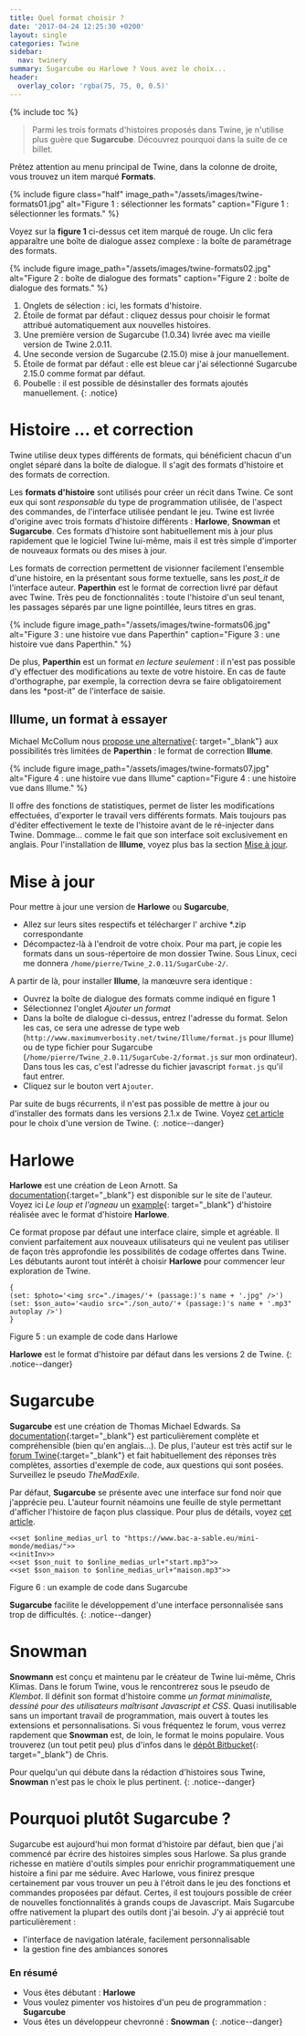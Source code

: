 ```yaml
---
title: Quel format choisir ?
date: '2017-04-24 12:25:30 +0200'
layout: single
categories: Twine
sidebar:
  nav: twinery
summary: Sugarcube ou Harlowe ? Vous avez le choix...
header:
  overlay_color: 'rgba(75, 75, 0, 0.5)'
---
```


{% include toc %}

> Parmi les trois formats d'histoires proposés dans Twine, je n'utilise plus guère que **Sugarcube**. Découvrez pourquoi dans la suite de ce billet.

Prêtez attention au menu principal de Twine, dans la colonne de droite, vous trouvez un item marqué **Formats**.

{% include figure class="half" image_path="/assets/images/twine-formats01.jpg" alt="Figure 1 : sélectionner les formats" caption="Figure 1 : sélectionner les formats." %}

Voyez sur la **figure 1** ci-dessus cet item marqué de rouge. Un clic fera apparaître une boîte de dialogue assez complexe : la boîte de paramétrage des formats.

{% include figure image_path="/assets/images/twine-formats02.jpg" alt="Figure 2 : boîte de dialogue des formats" caption="Figure 2 : boîte de dialogue des formats." %}

1. Onglets de sélection : ici, les formats d'histoire.
2. Étoile de format par défaut : cliquez dessus pour choisir le format attribué automatiquement aux nouvelles histoires.
3. Une première version de Sugarcube (1.0.34) livrée avec ma vieille version de Twine 2.0.11.
4. Une seconde version de Sugarcube (2.15.0) mise à jour manuellement.
5. Étoile de format par défaut : elle est bleue car j'ai sélectionné Sugarcube 2.15.0 comme format par défaut.
6. Poubelle : il est possible de désinstaller des formats ajoutés manuellement.
{: .notice}

# Histoire ... et correction

Twine utilise deux types différents de formats, qui bénéficient chacun d'un onglet séparé dans la boîte de dialogue. Il s'agit des formats d'histoire et des formats de correction.

Les **formats d'histoire** sont utilisés pour créer un récit dans Twine. Ce sont eux qui sont _responsable_ du type de programmation utilisée, de l'aspect des commandes, de l'interface utilisée pendant le jeu. Twine est livrée d'origine avec trois formats d'histoire différents : **Harlowe**, **Snowman** et **Sugarcube**. Ces formats d'histoire sont habituellement mis à jour plus rapidement que le logiciel Twine lui-même, mais il est très simple d'importer de nouveaux formats ou des mises à jour.

Les formats de correction permettent de visionner facilement l'ensemble d'une histoire, en la présentant sous forme textuelle, sans les _post_it_ de l'interface auteur. **Paperthin** est le format de correction livré par défaut avec Twine. Très peu de fonctionnalités : toute l'histoire d'un seul tenant, les passages séparés par une ligne pointillée, leurs titres en gras.

{% include figure image_path="/assets/images/twine-formats06.jpg" alt="Figure 3 : une histoire vue dans Paperthin" caption="Figure 3 : une histoire vue dans Paperthin." %}

De plus, **Paperthin** est un format _en lecture seulement_ : il n'est pas possible d'y effectuer des modifications au texte de votre histoire. En cas de faute d'orthographe, par exemple, la correction devra se faire obligatoirement dans les *post-it" de l'interface de saisie.

## Illume, un format à essayer

Michael McCollum nous [propose une alternative](http://www.maximumverbosity.net/twine/Illume/){: target="_blank"} aux possibilités très limitées de **Paperthin** : le format de correction **Illume**.

{% include figure image_path="/assets/images/twine-formats07.jpg" alt="Figure 4 : une histoire vue dans Illume" caption="Figure 4 : une histoire vue dans Illume." %}

Il offre des fonctions de statistiques, permet de lister les modifications effectuées, d'exporter le travail vers différents formats. Mais toujours pas d'éditer effectivement le texte de l'histoire avant de le ré-injecter dans Twine. Dommage... comme le fait que son interface soit exclusivement en anglais. Pour l'installation de **Illume**, voyez plus bas la section [Mise à jour](#mise-à-jour).

# Mise à jour

Pour mettre à jour une version de **Harlowe** ou **Sugarcube**,

* Allez sur leurs sites respectifs et télécharger l' archive *.zip correspondante
* Décompactez-là à l'endroit de votre choix. Pour ma part, je copie les formats dans un sous-répertoire de mon dossier Twine. Sous Linux, ceci me donnera `/home/pierre/Twine_2.0.11/SugarCube-2/`.

A partir de là, pour installer **Illume**, la manœuvre sera identique :

* Ouvrez la boîte de dialogue des formats comme indiqué en figure 1
* Sélectionnez l'onglet *Ajouter un format*
* Dans la boîte de dialogue ci-dessus, entrez l'adresse du format. Selon les cas, ce sera une adresse de type web (`http://www.maximumverbosity.net/twine/Illume/format.js` pour Illume) ou de type fichier pour Sugarcube (`/home/pierre/Twine_2.0.11/SugarCube-2/format.js` sur mon ordinateur). Dans tous les cas, c'est l'adresse du fichier javascript `format.js` qu'il faut entrer.
* Cliquez sur le bouton vert `Ajouter`.

Par suite de bugs récurrents, il n'est pas possible de mettre à jour ou d'installer des formats dans les versions 2.1.x de Twine. Voyez [cet article](/twine/twine-quelle-version-choisir/) pour le choix d'une version de Twine.
{: .notice--danger}

# Harlowe

**Harlowe** est une création de Leon Arnott. Sa [documentation](https://twine2.neocities.org/2.html){:target="_blank"} est disponible sur le site de l'auteur. Voyez ici _Le loup et l'agneau_ un [example][9f404067]{: target="_blank"} d'histoire réalisée avec le format d'histoire **Harlowe**.

Ce format propose par défaut une interface claire, simple et agréable. Il convient parfaitement aux nouveaux utilisateurs qui ne veulent pas utiliser de façon très approfondie les possibilités de codage offertes dans Twine. Les débutants auront tout intérêt à choisir **Harlowe** pour commencer leur exploration de Twine.

```
{
(set: $photo='<img src="./images/'+ (passage:)'s name + '.jpg" />')
(set: $son_auto='<audio src="./son_auto/'+ (passage:)'s name + '.mp3" autoplay />')
}
```
<figcaption>Figure 5 : un example de code dans Harlowe</figcaption>


**Harlowe** est le format d'histoire par défaut dans les versions 2 de Twine.
{: .notice--danger}

# Sugarcube
**Sugarcube** est une création de Thomas Michael Edwards. Sa [documentation](http://www.motoslave.net/sugarcube/2/){:target="_blank"} est particulièrement complète et compréhensible (bien qu'en anglais...). De plus, l'auteur est très actif sur le [forum Twine](http://twinery.org/forum/){:target="_blank"} et fait habituellement des réponses très complètes, assorties d'exemple de code, aux questions qui sont posées. Surveillez le pseudo _TheMadExile_.

Par défaut, **Sugarcube** se présente avec une interface sur fond noir que j'apprécie peu. L'auteur fournit néamoins une feuille de style permettant d'afficher l'histoire de façon plus classique. Pour plus de détails, voyez [cet article][aa03e34e].

```
<<set $online_medias_url to "https://www.bac-a-sable.eu/mini-monde/medias/">>
<<initInv>>
<<set $son_nuit to $online_medias_url+"start.mp3">>
<<set $son_maison to $online_medias_url+"maison.mp3">>
```
<figcaption>Figure 6 : un example de code dans Sugarcube</figcaption>

**Sugarcube** facilite le développement d'une interface personnalisée sans trop de difficultés.
{: .notice--danger}

# Snowman
**Snowmann** est conçu et maintenu par le créateur de Twine lui-même, Chris Klimas. Dans le forum Twine, vous le rencontrerez sous le pseudo de *Klembot*. Il définit son format d'histoire comme *un format minimaliste, dessiné pour des utilisateurs maîtrisant Javascript et CSS*.
Quasi inutilisable sans un important travail de programmation, mais ouvert à toutes les extensions et personnalisations. Si vous fréquentez le forum, vous verrez rapdement que **Snowman** est, de loin, le format le moins populaire. Vous trouverez (un tout petit peu) plus d'infos dans le [dépôt Bitbucket](https://bitbucket.org/klembot/snowman-1.4){: target="_blank"} de Chris.

Pour quelqu'un qui débute dans la rédaction d'histoires sous Twine, **Snowman** n'est pas le choix le plus pertinent.
{: .notice--danger}

# Pourquoi plutôt Sugarcube ?

Sugarcube est aujourd'hui mon format d'histoire par défaut, bien que j'ai commencé par écrire des histoires simples sous Harlowe. Sa plus grande richesse en matière d'outils simples pour enrichir programmatiquement une histoire a fini par me séduire. Avec Harlowe, vous finirez presque certainement par vous trouver un peu à l'étroit dans le jeu des fonctions et commandes proposées par défaut. Certes, il est toujours possible de créer de nouvelles fonctionnalités à grands coups de Javascript. Mais Sugarcube offre nativement la plupart des outils dont j'ai besoin. J'y ai apprécié tout particulièrement :

* l'interface de navigation latérale, facilement personnalisable
* la gestion fine des ambiances sonores

### En résumé
* Vous êtes débutant : **Harlowe**
* Vous voulez pimenter vos histoires d'un peu de programmation : **Sugarcube**
* Vous êtes un développeur chevronné : **Snowman**
{: .notice--danger}


[9f404067]: https://www.bac-a-sable.eu/agneau/ "Le loup et l'agneau"
[aa03e34e]: /twine/ready-made-css/ "Ready-made CSS"
